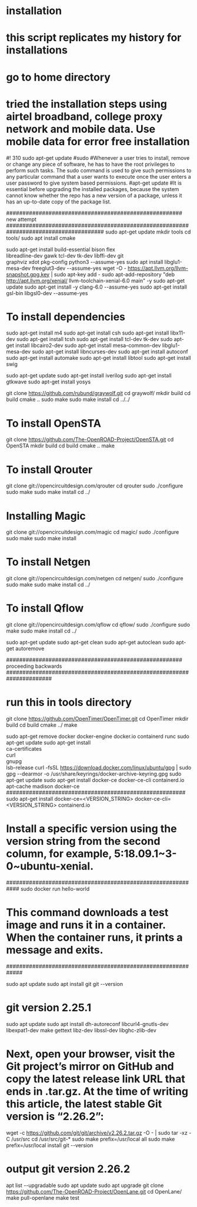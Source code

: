 # installation
# this script replicates my history for installations
# go to home directory
# tried the installation steps using airtel broadband, college proxy network and mobile data. Use mobile data for error free installation
#! 310
sudo apt-get update
#sudo
#Whenever a user tries to install, remove or change any piece of software, he has to have the root privileges to perform such tasks. The sudo command is used to give such permissions to any particular command that a user wants to execute once the user enters a user password to give system based permissions.
#apt-get update
#It is essential before upgrading the installed packages, because the system cannot know whether the repo has a new version of a package, unless it has an up-to-date copy of the package list.





###################################################### new attempt  ######################################################################################
sudo apt-get update
mkdir tools
cd tools/
sudo apt install cmake


sudo apt-get install build-essential bison flex \
	libreadline-dev gawk tcl-dev tk-dev libffi-dev git \
	graphviz xdot pkg-config python3 --assume-yes
sudo apt install libglu1-mesa-dev freeglut3-dev --assume-yes
wget -O - https://apt.llvm.org/llvm-snapshot.gpg.key | sudo apt-key add -
sudo apt-add-repository "deb http://apt.llvm.org/xenial/ llvm-toolchain-xenial-6.0 main" -y 
sudo apt-get update 
sudo apt-get install -y clang-6.0 --assume-yes
sudo apt-get install gsl-bin libgsl0-dev --assume-yes



# To install dependencies
sudo apt-get install m4
sudo apt-get install csh
sudo apt-get install libx11-dev
sudo apt-get install tcsh
sudo apt-get install tcl-dev tk-dev
sudo apt-get install libcairo2-dev
sudo apt-get install mesa-common-dev libglu1-mesa-dev
sudo apt-get install libncurses-dev
sudo apt-get install autoconf
sudo apt-get install automake
sudo apt-get install libtool
sudo apt-get install swig





sudo apt-get update
sudo apt-get install iverilog
sudo apt-get install gtkwave
sudo apt-get install yosys




git clone https://github.com/rubund/graywolf.git
cd graywolf/
mkdir build
cd build
cmake ..
sudo make
sudo make install
cd ../../




# To install OpenSTA
git clone https://github.com/The-OpenROAD-Project/OpenSTA.git
cd OpenSTA
mkdir build
cd build
cmake ..
make


# To install Qrouter
git clone git://opencircuitdesign.com/qrouter
cd qrouter
sudo ./configure 
sudo make
sudo make install 
cd ../



# Installing Magic
git clone git://opencircuitdesign.com/magic
cd magic/
sudo ./configure
sudo make
sudo make install


# To install Netgen
git clone git://opencircuitdesign.com/netgen
cd netgen/
sudo ./configure
sudo make
sudo make install
cd ../



# To install Qflow
git clone git://opencircuitdesign.com/qflow
cd qflow/
sudo ./configure
sudo make
sudo make install
cd ../


sudo apt-get update
sudo apt-get clean
sudo apt-get autoclean
sudo apt-get autoremove






######################################################      proceeding backwards    ######################################################################













# run this in tools directory

git clone https://github.com/OpenTimer/OpenTimer.git
cd OpenTimer
mkdir build
cd build
cmake ../
make 
















sudo apt-get remove docker docker-engine docker.io containerd runc
sudo apt-get update
sudo apt-get install \
    ca-certificates \
    curl \
    gnupg \
    lsb-release
curl -fsSL https://download.docker.com/linux/ubuntu/gpg | sudo gpg --dearmor -o /usr/share/keyrings/docker-archive-keyring.gpg
sudo apt-get update
sudo apt-get install docker-ce docker-ce-cli containerd.io
apt-cache madison docker-ce
#######################################################
sudo apt-get install docker-ce=<VERSION_STRING> docker-ce-cli=<VERSION_STRING> containerd.io
# Install a specific version using the version string from the second column, for example, 5:18.09.1~3-0~ubuntu-xenial.
############################################################
sudo docker run hello-world
# This command downloads a test image and runs it in a container. When the container runs, it prints a message and exits.
#############################################################









sudo apt update
sudo apt install git
git --version
# git version 2.25.1
sudo apt update
sudo apt install dh-autoreconf libcurl4-gnutls-dev libexpat1-dev make gettext libz-dev libssl-dev libghc-zlib-dev
#  Next, open your browser, visit the Git project’s mirror on GitHub and copy the latest release link URL that ends in .tar.gz. At the time of writing this article, the latest stable Git version is “2.26.2”:
wget -c https://github.com/git/git/archive/v2.26.2.tar.gz -O - | sudo tar -xz -C /usr/src
cd /usr/src/git-*
sudo make prefix=/usr/local all
sudo make prefix=/usr/local install
git --version
# output git version 2.26.2
apt list --upgradable
sudo apt update
sudo apt upgrade
git clone https://github.com/The-OpenROAD-Project/OpenLane.git
cd OpenLane/
make pull-openlane
make test

